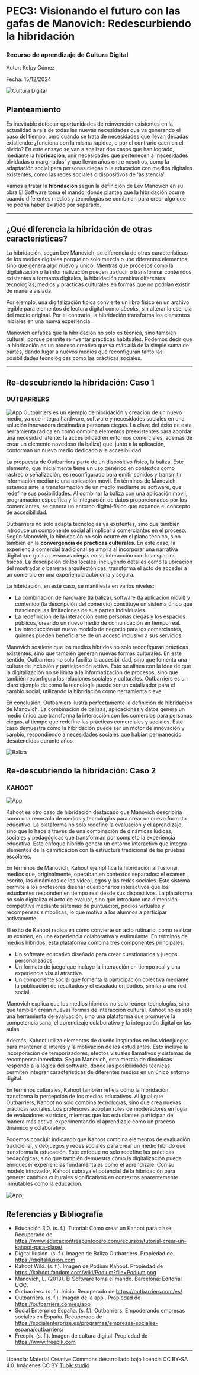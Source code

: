 # PEC3: Visionando el futuro con las gafas de Manovich: Redescurbiendo la hibridación

### Recurso de aprendizaje de Cultura Digital 


Autor: Kelpy Gómez


Fecha: 15/12/2024

![Cultura Digital](https://img.freepik.com/vector-gratis/concepto-landing-page-videoconferencia_52683-19459.jpg?t=st=1734539872~exp=1734543472~hmac=e3e89d260d97bc7ccf78db862c3398aefcda40be7f709842aa415051e4a361ad&w=740) 



## Planteamiento

Es inevitable detectar oportunidades de reinvención existentes en la actualidad a raíz de todas las nuevas necesidades que va generando el paso del tiempo, pero cuando se trata de necesidades que llevan décadas existiendo: ¿funciona con la misma rapidez, o por el contrario caen en el olvido?
En este ensayo se van a analizar dos casos que han logrado, mediante la **hibridación**, unir necesidades que pertenecen a 'necesidades olvidadas o marginadas' y que llevan años entre nosotros, como la adaptación social para personas ciegas o la educación con medios digitales existentes, como las redes sociales o dispositivos de 'asistencia'.

Vamos a tratar la **hibridación** según la definición de Lev Manovich en su obra El Software toma el mando, donde plantea que la hibridación ocurre cuando diferentes medios y tecnologías se combinan para crear algo que no podría haber existido por separado.

___
## ¿Qué diferencia la hibridación de otras características?
La hibridación, según Lev Manovich, se diferencia de otras características de los medios digitales porque no solo mezcla o une diferentes elementos, sino que genera algo nuevo y único. Mientras que procesos como la digitalización o la informatización pueden traducir o transformar contenidos existentes a formatos digitales, la hibridación combina diferentes tecnologías, medios y prácticas culturales en formas que no podrían existir de manera aislada.

Por ejemplo, una digitalización típica convierte un libro físico en un archivo legible para elementos de lectura digital como *ebooks*, sin alterar la esencia del medio original. Por el contrario, la hibridación transforma los elementos iniciales en una nueva experiencia.

Manovich enfatiza que la hibridación no solo es técnica, sino también cultural, porque permite reinventar prácticas habituales. Podemos decir que la hibridación es un proceso creativo que va más allá de la simple suma de partes, dando lugar a nuevos medios que reconfiguran tanto las posibilidades tecnológicas como las prácticas sociales.

___
## Re-descubriendo la hibridación: Caso 1
### OUTBARRIERS
![App](https://outbarriers.com/static/img/outbarriers-app-mockup-vertical.jpg)
Outbarriers es un ejemplo de hibridación y creación de un nuevo medio, ya que integra hardware, software y necesidades sociales en una solución innovadora destinada a personas ciegas. La clave del éxito de esta herramienta radica en cómo combina elementos preexistentes para abordar una necesidad latente: la accesibilidad en entornos comerciales, además de crear un elemento novedoso (la baliza) que, junto a la aplicación, conforman un nuevo medio dedicado a la accesibilidad.

La propuesta de Outbarriers parte de un dispositivo físico, la baliza. Este elemento, que inicialmente tiene un uso genérico en contextos como rastreo o señalización, es reconfigurado para emitir sonidos y transmitir información mediante una aplicación móvil. En términos de Manovich, estamos ante la transformación de un medio mediante su software, que redefine sus posibilidades. Al combinar la baliza con una aplicación móvil, programación específica y la integración de datos proporcionados por los comerciantes, se genera un entorno digital-físico que expande el concepto de accesibilidad.

Outbarriers no solo adapta tecnologías ya existentes, sino que también introduce un componente social al implicar a comerciantes en el proceso. Según Manovich, la hibridación no solo ocurre en el plano técnico, sino también en la **convergencia de prácticas culturales**. En este caso, la experiencia comercial tradicional se amplía al incorporar una narrativa digital que guía a personas ciegas en su interacción con los espacios físicos. La descripción de los locales, incluyendo detalles como la ubicación del mostrador o barreras arquitectónicas, transforma el acto de acceder a un comercio en una experiencia autónoma y segura.

La hibridación, en este caso, se manifiesta en varios niveles:
- La combinación de hardware (la baliza), software (la aplicación móvil) y contenido (la descripción del comercio) constituye un sistema único que trasciende las limitaciones de sus partes individuales.
- La redefinición de la interacción entre personas ciegas y los espacios públicos, creando un nuevo medio de comunicación en tiempo real.
- La introducción un nuevo modelo de negocio para los comerciantes, quienes pueden beneficiarse de un acceso inclusivo a sus servicios.

Manovich sostiene que los medios híbridos no solo reconfiguran prácticas existentes, sino que también generan nuevas formas culturales. En este sentido, Outbarriers no solo facilita la accesibilidad, sino que fomenta una cultura de inclusión y participación activa. Esto se alinea con la idea de que la digitalización no se limita a la informatización de procesos, sino que también reconfigura las relaciones sociales y culturales. Outbarriers es un claro ejemplo de cómo la tecnología puede ser un catalizador para el cambio social, utilizando la hibridación como herramienta clave.

En conclusión, Outbarriers ilustra perfectamente la definición de hibridación de Manovich. La combinación de balizas, aplicaciones y datos genera un medio único que transforma la interacción con los comercios para personas ciegas, al tiempo que redefine las prácticas comerciales y sociales. Este caso demuestra cómo la hibridación puede ser un motor de innovación y cambio, respondiendo a necesidades sociales que habían permanecido desatendidas durante años.

  
![Baliza](https://outbarriers.com/static/lp/img/beacon-shop-detail-black-200-3.jpg)


## Re-descubriendo la hibridación: Caso 2
### KAHOOT
![App](https://www.educaciontrespuntocero.com/wp-content/uploads/2017/02/kahoot-en-clase-860x484.jpg.webp)

Kahoot es otro caso de hibridación destacado que Manovich describiría como una remezcla de medios y tecnologías para crear un nuevo formato educativo. La plataforma no solo redefine la evaluación y el aprendizaje, sino que lo hace a través de una combinación de dinámicas lúdicas, sociales y pedagógicas que transforman por completo la experiencia educativa. Este enfoque híbrido genera un entorno interactivo que integra elementos de la gamificación con la estructura tradicional de las pruebas escolares.

En términos de Manovich, Kahoot ejemplifica la hibridación al fusionar medios que, originalmente, operaban en contextos separados: el examen escrito, las dinámicas de los videojuegos y las redes sociales. Este sistema permite a los profesores diseñar cuestionarios interactivos que los estudiantes responden en tiempo real desde sus dispositivos. La plataforma no solo digitaliza el acto de evaluar, sino que introduce una dimensión competitiva mediante sistemas de puntuación, podios virtuales y recompensas simbólicas, lo que motiva a los alumnos a participar activamente.

El éxito de Kahoot radica en cómo convierte un acto rutinario, como realizar un examen, en una experiencia colaborativa y estimulante. En términos de medios híbridos, esta plataforma combina tres componentes principales:
- Un software educativo diseñado para crear cuestionarios y juegos personalizados.
- Un formato de juego que incluye la interacción en tiempo real y una experiencia visual atractiva.
- Un componente social que fomenta la participación colectiva mediante la publicación de resultados y el escalado en podios, similar a una red social.

Manovich explica que los medios híbridos no solo reúnen tecnologías, sino que también crean nuevas formas de interacción cultural. Kahoot no es solo una herramienta de evaluación, sino una plataforma que promueve la competencia sana, el aprendizaje colaborativo y la integración digital en las aulas.

Además, Kahoot utiliza elementos de diseño inspirados en los videojuegos para mantener el interés y la motivación de los estudiantes. Esto incluye la incorporación de temporizadores, efectos visuales llamativos y sistemas de recompensa inmediata. Según Manovich, esta mezcla de dinámicas responde a la lógica del software, donde las posibilidades técnicas permiten integrar características de diferentes medios en un único entorno digital.

En términos culturales, Kahoot también refleja cómo la hibridación transforma la percepción de los medios educativos. Al igual que Outbarriers, Kahoot no solo combina tecnologías, sino que crea nuevas prácticas sociales. Los profesores adoptan roles de moderadores en lugar de evaluadores estrictos, mientras que los estudiantes participan de manera más activa, experimentando el aprendizaje como un proceso dinámico y colaborativo.

Podemos concluir indicando que Kahoot combina elementos de evaluación tradicional, videojuegos y redes sociales para crear un medio híbrido que transforma la educación. Este enfoque no solo redefine las prácticas pedagógicas, sino que también demuestra cómo la digitalización puede enriquecer experiencias fundamentales como el aprendizaje. Con su modelo innovador, Kahoot subraya el potencial de la hibridación para generar cambios culturales significativos en contextos aparentemente inmutables como la educación.

![App](https://static.wikia.nocookie.net/kahoot/images/4/44/Podium.png/revision/latest/scale-to-width-down/1000?cb=20240223115305)

## Referencias y Bibliografía

- Educación 3.0. (s. f.). Tutorial: Cómo crear un Kahoot para clase. Recuperado de https://www.educaciontrespuntocero.com/recursos/tutorial-crear-un-kahoot-para-clase/
- Digital Ilusion. (s. f.). Imagen de Baliza Outbarriers. Propiedad de https://digitalilusion.com
- Kahoot Wiki. (s. f.). Imagen de Podium Kahoot. Propiedad de https://kahoot.fandom.com/wiki/Podium?file=Podium.png
- Manovich, L. (2013). El Software toma el mando. Barcelona: Editorial UOC.
- Outbarriers. (s. f.). Inicio. Recuperado de https://outbarriers.com/es/
- Outbarriers. (s. f.). Imagen de la app . Propiedad de https://outbarriers.com/es/app
- Social Enterprise España. (s. f.). Outbarriers: Empoderando empresas sociales en España. Recuperado de https://socialenterprise.es/programas/empresas-sociales-espana/outbarriers/
- Freepik. (s. f.). Imagen de cultura digital. Propiedad de https://www.freepik.com


----

Licencia: Material Creative Commons desarrollado bajo licencia CC BY-SA 4.0. Imágenes CC BY [Tubik studio](https://blog.tubikstudio.com/how-to-create-original-flat-illustrations-designers-tips/) 
